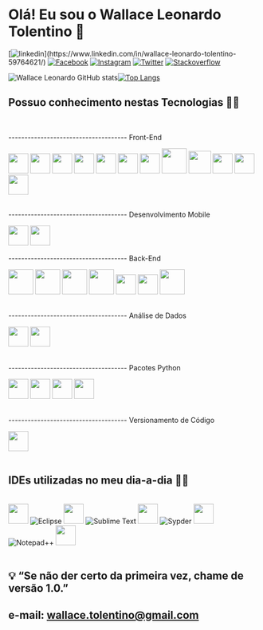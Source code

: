 
<h1>Olá! Eu sou o Wallace Leonardo Tolentino 👋</h1>

[![linkedin](https://img.shields.io/badge/LinkedIn-0077B5?style=for-the-badge&logo=linkedin&logoColor=white&target="_blank")](https://www.linkedin.com/in/wallace-leonardo-tolentino-59764621/)
[![Facebook](https://img.shields.io/badge/Facebook-1877F2?style=for-the-badge&logo=facebook&logoColor=white)](https://www.facebook.com/wallaceleonardo.tolentino)
[![Instagram](https://img.shields.io/badge/Instagram-E4405F?style=for-the-badge&logo=instagram&logoColor=white)](https://www.instagram.com/wallace.tolentino/)
[![Twitter](https://img.shields.io/badge/Twitter-1DA1F2?style=for-the-badge&logo=twitter&logoColor=white)](https://twitter.com/_WallaceLT)
[![Stackoverflow](https://img.shields.io/badge/Stack_Overflow-FE7A16?style=for-the-badge&logo=stack-overflow&logoColor=white)](https://stackoverflow.com/users/17588146/wallace-leonardo-tolentino)


![Wallace Leonardo GitHub stats](https://github-readme-stats.vercel.app/api?username=wallaceleonardo&show_icons=true&theme=dracula)[![Top Langs](https://github-readme-stats.vercel.app/api/top-langs/?username=wallaceleonardo&layout=compact&theme=dracula)](https://github.com/wallaceleonardo)


<h2>Possuo conhecimento nestas Tecnologias 👨‍💻</h2>

<div style="display: inline_block"></br>
    <p>------------------------------------- Front-End</p>
    <img src="https://cdn.jsdelivr.net/gh/devicons/devicon/icons/html5/html5-original.svg" width=40px height=40px/>
    <!-- <img aling="center" alt="HTML5" src="https://img.shields.io/badge/HTML5-E34F26?style=for-the-badge&logo=html5&logoColor=white" /> -->
    <img src="https://cdn.jsdelivr.net/gh/devicons/devicon/icons/css3/css3-original.svg" width=40px height=40px/>
    <!-- <img aling="center" alt="CSS3" src="https://img.shields.io/badge/CSS3-1572B6?style=for-the-badge&logo=css3&logoColor=white" /> -->
    <img src="https://cdn.jsdelivr.net/gh/devicons/devicon/icons/javascript/javascript-original.svg" width=40px height=40px/>
    <!-- <img aling="center" alt="Javascript" src="https://img.shields.io/badge/JavaScript-F7DF1E?style=for-the-badge&logo=javascript&logoColor=black" /> --> 
    <img src="https://cdn.jsdelivr.net/gh/devicons/devicon/icons/jquery/jquery-plain-wordmark.svg" width=40px height=40px/>
    <!-- <img aling="center" alt="JQuery" src="https://img.shields.io/badge/jQuery-0769AD?style=for-the-badge&logo=jquery&logoColor=white" /> -->
    <img src="https://cdn.jsdelivr.net/gh/devicons/devicon/icons/typescript/typescript-original.svg" width=40px height=40px/>
    <img src="https://cdn.jsdelivr.net/gh/devicons/devicon/icons/nodejs/nodejs-original.svg" width=40px height=40px/>
    <img src="https://cdn.jsdelivr.net/gh/devicons/devicon/icons/python/python-original.svg" width=40px height=40px/>
    <!-- <img aling="center" alt="Python" src="https://img.shields.io/badge/Python-14354C?style=for-the-badge&logo=python&logoColor=white" /> -->
    <img src="https://cdn.jsdelivr.net/gh/devicons/devicon/icons/django/django-original.svg" width=50px height=50px/>
    <!-- <img aling="center" alt="Django" src="https://img.shields.io/badge/Django-092E20?style=for-the-badge&logo=django&logoColor=white" /> --> 
    <img src="https://cdn.jsdelivr.net/gh/devicons/devicon/icons/flask/flask-original.svg" width=45px height=45px/>
    <!-- <img aling="center" alt="Flask" src="https://img.shields.io/badge/Flask-000000?style=for-the-badge&logo=flask&logoColor=white" /> -->
    <img src="https://cdn.jsdelivr.net/gh/devicons/devicon/icons/angularjs/angularjs-original.svg" width=40px height=40px/>
    <img src="https://cdn.jsdelivr.net/gh/devicons/devicon/icons/bootstrap/bootstrap-plain-wordmark.svg" width=40px height=40px/>
    <img src="https://cdn.jsdelivr.net/gh/devicons/devicon/icons/sass/sass-original.svg" width=40px height=40px/></br>
    <!-- <img aling="center" alt="SAAS" src="https://img.shields.io/badge/Sass-CC6699?style=for-the-badge&logo=sass&logoColor=white" /> --></br>
    <p>------------------------------------- Desenvolvimento Mobile</p>
    <img src="https://cdn.jsdelivr.net/gh/devicons/devicon/icons/react/react-original.svg" width=40px height=40px/>
    <img src="https://cdn.jsdelivr.net/gh/devicons/devicon/icons/flutter/flutter-original.svg" width=40px height=40px/>    
    <p>------------------------------------- Back-End</p>
    <img src="https://cdn.jsdelivr.net/gh/devicons/devicon/icons/mysql/mysql-original-wordmark.svg" width=50px height=50px/>
    <!-- <img aling="center" alt="MySQL" src="https://img.shields.io/badge/MySQL-00000F?style=for-the-badge&logo=mysql&logoColor=white" /> -->
    <img src="https://cdn.jsdelivr.net/gh/devicons/devicon/icons/postgresql/postgresql-original-wordmark.svg" width=50px height=50px/>
    <!-- <img aling="center" alt="PostgreSQL" src="https://img.shields.io/badge/PostgreSQL-316192?style=for-the-badge&logo=postgresql&logoColor=white" /> -->
    <img src="https://cdn.jsdelivr.net/gh/devicons/devicon/icons/mongodb/mongodb-original-wordmark.svg" width=50px height=50px/>
    <!-- <img aling="center" alt="MongoDB" src="https://img.shields.io/badge/MongoDB-4EA94B?style=for-the-badge&logo=mongodb&logoColor=white" /> -->  
    <img src="https://cdn.jsdelivr.net/gh/devicons/devicon/icons/php/php-original.svg" width=50px height=50px/>
    <!-- <img aling="center" alt="PHP" src="https://img.shields.io/badge/PHP-777BB4?style=for-the-badge&logo=php&logoColor=white" /> --> 
    <img src="https://cdn.jsdelivr.net/gh/devicons/devicon/icons/python/python-original.svg" width=40px height=40px/>
    <!-- <img aling="center" alt="Python" src="https://img.shields.io/badge/Python-14354C?style=for-the-badge&logo=python&logoColor=white" /> -->
    <img src="https://cdn.jsdelivr.net/gh/devicons/devicon/icons/microsoftsqlserver/microsoftsqlserver-plain.svg" width=40px height=40px/>
    <img src="https://cdn.jsdelivr.net/gh/devicons/devicon/icons/java/java-plain-wordmark.svg" width=50px height=50px/>
    <!-- <img aling="center" alt="JAVA" src="https://img.shields.io/badge/Java-ED8B00?style=for-the-badge&logo=java&logoColor=white" /> --> </br></br>
    <p>------------------------------------- Análise de Dados</p>
    <img src="https://cdn.jsdelivr.net/gh/devicons/devicon/icons/python/python-original.svg" width=40px height=40px/>
    <!-- <img aling="center" alt="Python" src="https://img.shields.io/badge/Python-14354C?style=for-the-badge&logo=python&logoColor=white" /> -->
    <img src="https://cdn.jsdelivr.net/gh/devicons/devicon/icons/r/r-original.svg" width=40px height=40px/></br>
    <!-- <img aling="center" alt="R" src="https://img.shields.io/badge/R-276DC3?style=for-the-badge&logo=r&logoColor=white" /> --> </br>
    <p>------------------------------------- Pacotes Python</p>
    <img src="https://cdn.jsdelivr.net/gh/devicons/devicon/icons/python/python-original.svg" width=40px height=40px/>
    <img src="https://cdn.jsdelivr.net/gh/devicons/devicon/icons/numpy/numpy-original.svg" width=40px height=40px/>
    <img src="https://cdn.jsdelivr.net/gh/devicons/devicon/icons/pandas/pandas-original.svg" width=40px height=40px/>
    <img src="https://cdn.jsdelivr.net/gh/devicons/devicon/icons/tensorflow/tensorflow-original.svg" width=40px height=40px/></br></br>
    <p>------------------------------------- Versionamento de Código</p>
    <img src="https://cdn.jsdelivr.net/gh/devicons/devicon/icons/git/git-original.svg" width=40px height=40px/>
    <!-- <img aling="center" alt="Git" src="https://img.shields.io/badge/git-%23F05033.svg?style=for-the-badge&logo=git&logoColor=white" /> -->
</div></br>

<h2>IDEs utilizadas no meu dia-a-dia 👨‍💻</h2>

<div style="display: inline_block"></br>
    <img src="https://cdn.jsdelivr.net/gh/devicons/devicon/icons/vscode/vscode-original.svg" width=40px height=40px/>
    <!-- <img aling="center" alt="Visual Studio Code" src="https://img.shields.io/badge/Visual_Studio_Code-0078D4?style=for-the-badge&logo=visual%20studio%20code&logoColor=white" /> -->
    <img aling="center" alt="Eclipse" src="https://img.shields.io/badge/Eclipse-2C2255?style=for-the-badge&logo=eclipse&logoColor=white" />
    <img src="https://cdn.jsdelivr.net/gh/devicons/devicon/icons/pycharm/pycharm-original.svg" width=40px height=40px/>
    <!-- <img aling="center" alt="PyCharm" src="https://img.shields.io/badge/PyCharm-000000.svg?&style=for-the-badge&logo=PyCharm&logoColor=white" /> -->
    <img aling="center" alt="Sublime Text" src="https://img.shields.io/badge/sublime_text-%23575757.svg?&style=for-the-badge&logo=sublime-text&logoColor=important" />
    <img src="https://cdn.jsdelivr.net/gh/devicons/devicon/icons/jupyter/jupyter-original-wordmark.svg" width=40px height=40px/>
    <!-- <img aling="center" alt="Colab" src="https://img.shields.io/badge/Colab-F9AB00?style=for-the-badge&logo=googlecolab&color=525252" /> -->
    <img aling="center" alt="Sypder" src="https://img.shields.io/badge/Spyder-838485?style=for-the-badge&logo=spyder%20ide&logoColor=maroon" />
    <img src="https://cdn.jsdelivr.net/gh/devicons/devicon/icons/atom/atom-original.svg" width=40px height=40px/>
    <!-- <img aling="center" alt="Atom" src="https://img.shields.io/badge/Atom-66595C?style=for-the-badge&logo=Atom&logoColor=white" /> -->
    <img aling="center" alt="Notepad++" src="https://img.shields.io/badge/Notepad++-90E59A.svg?style=for-the-badge&logo=notepad%2B%2B&logoColor=black" />
    <img src="https://cdn.jsdelivr.net/gh/devicons/devicon/icons/rstudio/rstudio-original.svg" width=40px height=40px/>
    <!-- <img aling="center" alt="RStudio" src="https://img.shields.io/badge/RStudio-75AADB?style=for-the-badge&logo=RStudio&logoColor=white" /> -->
</div></br>   
 

## 💡 “Se não der certo da primeira vez, chame de versão 1.0.”

## e-mail: wallace.tolentino@gmail.com

